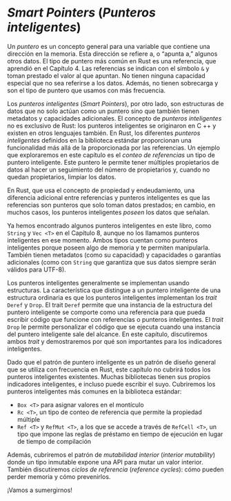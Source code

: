 # *Smart Pointers* (*Punteros inteligentes*)

Un *puntero* es un concepto general para una variable que contiene una
dirección en la memoria. Esta dirección se refiere a, o “apunta a,” algunos
otros datos. El tipo de puntero más común en Rust es una referencia, que
aprendió en el Capítulo 4. Las referencias se indican con el símbolo `&` y
toman prestado el valor al que apuntan. No tienen ninguna capacidad especial
que no sea referirse a los datos. Además, no tienen sobrecarga y son el tipo
de puntero que usamos con más frecuencia.

Los *punteros inteligentes* (*Smart Pointers*), por otro lado, son estructuras de
datos que no
solo actúan como un puntero sino que también tienen metadatos y capacidades
adicionales. El concepto de *punteros inteligentes* no es exclusivo de Rust:
los punteros inteligentes se originaron en C ++ y existen en otros lenguajes
también. En Rust, los diferentes *punteros inteligentes* definidos en la
biblioteca estándar proporcionan una funcionalidad más allá de la
proporcionada por las referencias. Un ejemplo que exploraremos en este
capítulo es el *conteo de referencias* un tipo de puntero inteligente. Este
puntero le permite tener múltiples propietarios de datos al hacer un
seguimiento del número de propietarios y, cuando no quedan propietarios,
limpiar los datos.

En Rust, que usa el concepto de propiedad y endeudamiento, una diferencia
adicional entre referencias y punteros inteligentes es que las referencias
son punteros que solo toman datos prestados; en cambio, en muchos casos, los
punteros inteligentes *poseen* los datos que señalan.

Ya hemos encontrado algunos punteros inteligentes en este libro, como
`String` y `Vec <T>` en el Capítulo 8, aunque no los llamamos punteros
inteligentes en ese momento. Ambos tipos cuentan como punteros inteligentes
porque poseen algo de memoria y te permiten manipularla. También tienen
metadatos (como su capacidad) y capacidades o garantías adicionales (como con
`String` que garantiza que sus datos siempre serán válidos para UTF-8).

Los punteros inteligentes generalmente se implementan usando estructuras. La
característica que distingue a un puntero inteligente de una estructura
ordinaria es que los punteros inteligentes implementan los *trait* `Deref`
y `Drop`. El trait `Deref` permite que una instancia de la estructura del
puntero inteligente se comporte como una referencia para que pueda escribir
código que funcione con referencias o punteros inteligentes. El *trait*
`Drop` le permite personalizar el código que se ejecuta cuando una instancia
del puntero inteligente sale del alcance. En este capítulo, discutiremos
ambos *trait* y demostraremos por qué son importantes para los indicadores
inteligentes.

Dado que el patrón de puntero inteligente es un patrón de diseño general que
se utiliza con frecuencia en Rust, este capítulo no cubrirá todos los
punteros inteligentes existentes. Muchas bibliotecas tienen sus propios
indicadores inteligentes, e incluso puede escribir el suyo. Cubriremos los
punteros inteligentes más comunes en la biblioteca estándar:

* `Box <T>` para asignar valores en el montículo
* `Rc <T>`, un tipo de conteo de referencia que permite la propiedad múltiple
* `Ref <T>` y `RefMut <T>`, a los que se accede a través de `RefCell <T>`, un
 tipo que impone las reglas de préstamo en tiempo de ejecución en lugar de
 tiempo de compilación

Además, cubriremos el patrón de *mutabilidad interior*
(*interior mutability*) donde un tipo
inmutable expone una API para mutar un valor interior. También discutiremos
*ciclos de referencia* (*reference cycles*): cómo pueden perder memoria y cómo prevenirlos.

¡Vamos a sumergirnos!
